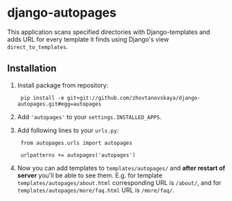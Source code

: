 django-autopages
================

This application scans specified directories with Django-templates and 
adds URL for every template it finds using Django's view `direct_to_templates`.

Installation
------------

1. Install package from repository:

        pip install -e git+git://github.com/zhovtanovskaya/django-autopages.git#egg=autopages

2. Add `'autopages'` to your `settings.INSTALLED_APPS`.
3. Add following lines to your `urls.py`:

        from autopages.urls import autopages
        
        urlpatterns += autopages('autopages')
    
4. Now you can add templates to `templates/autopages/` and __after restart of server__ you'll 
be able to see them. E.g. for template `templates/autopages/about.html` corresponding URL is 
`/about/`, and for `templates/autopages/more/faq.html` URL is `/more/faq/`.
